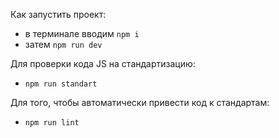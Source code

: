 Как запустить проект:
- в терминале вводим `npm i`
- затем `npm run dev`

Для проверки кода JS на стандартизацию:
- `npm run standart`

Для того, чтобы автоматически привести код к стандартам:
- `npm run lint`
